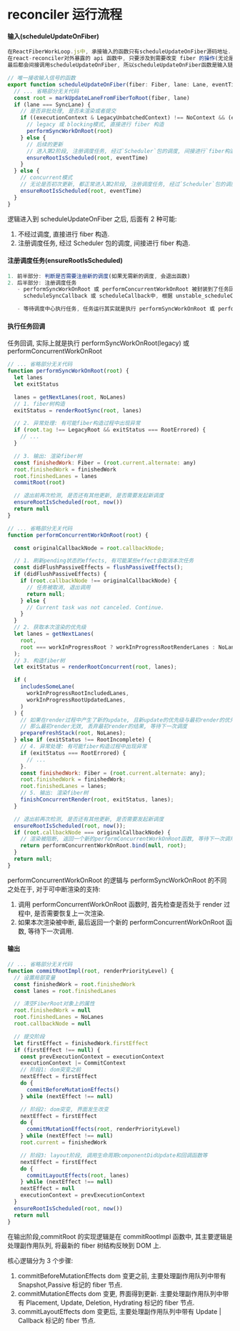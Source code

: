 # reconciler 运行流程

#### 输入(scheduleUpdateOnFiber)

```javascript
在ReactFiberWorkLoop.js中, 承接输入的函数只有scheduleUpdateOnFiber源码地址.
在react-reconciler对外暴露的 api 函数中, 只要涉及到需要改变 fiber 的操作(无论是首次渲染或后续更新操作),
最后都会间接调用scheduleUpdateOnFiber, 所以scheduleUpdateOnFiber函数是输入链路中的必经之路.
```

```javascript
// 唯一接收输入信号的函数
export function scheduleUpdateOnFiber(fiber: Fiber, lane: Lane, eventTime: number) {
  // ... 省略部分无关代码
  const root = markUpdateLaneFromFiberToRoot(fiber, lane)
  if (lane === SyncLane) {
    // 是否非批处理, 是否未渲染或者提交
    if ((executionContext & LegacyUnbatchedContext) !== NoContext && (executionContext & (RenderContext | CommitContext)) === NoContext) {
      // legacy 或 blocking模式, 直接进行 fiber 构造
      performSyncWorkOnRoot(root)
    } else {
      // 后续的更新
      // 进入第2阶段, 注册调度任务, 经过`Scheduler`包的调度, 间接进行`fiber构造`
      ensureRootIsScheduled(root, eventTime)
    }
  } else {
    // concurrent模式
    // 无论是否初次更新, 都正常进入第2阶段, 注册调度任务, 经过`Scheduler`包的调度, 间接进行`fiber构造`
    ensureRootIsScheduled(root, eventTime)
  }
}
```

逻辑进入到 scheduleUpdateOnFiber 之后, 后面有 2 种可能:

1. 不经过调度, 直接进行 fiber 构造.
2. 注册调度任务, 经过 Scheduler 包的调度, 间接进行 fiber 构造.

#### 注册调度任务(ensureRootIsScheduled)

```javascript
1. 前半部分: 判断是否需要注册新的调度(如果无需新的调度, 会退出函数)
2. 后半部分: 注册调度任务
   - performSyncWorkOnRoot 或 performConcurrentWorkOnRoot 被封装到了任务回调
     scheduleSyncCallback 或 scheduleCallback中, 根据 unstable_scheduleCallback 创建任务

   - 等待调度中心执行任务, 任务运行其实就是执行 performSyncWorkOnRoot 或 performConcurrentWorkOnRoot
```

#### 执行任务回调

任务回调, 实际上就是执行 performSyncWorkOnRoot(legacy) 或 performConcurrentWorkOnRoot

```javascript
// ... 省略部分无关代码
function performSyncWorkOnRoot(root) {
  let lanes
  let exitStatus

  lanes = getNextLanes(root, NoLanes)
  // 1. fiber树构造
  exitStatus = renderRootSync(root, lanes)

  // 2. 异常处理: 有可能fiber构造过程中出现异常
  if (root.tag !== LegacyRoot && exitStatus === RootErrored) {
    // ...
  }

  // 3. 输出: 渲染fiber树
  const finishedWork: Fiber = (root.current.alternate: any)
  root.finishedWork = finishedWork
  root.finishedLanes = lanes
  commitRoot(root)

  // 退出前再次检测, 是否还有其他更新, 是否需要发起新调度
  ensureRootIsScheduled(root, now())
  return null
}
```

```javascript
// ... 省略部分无关代码
function performConcurrentWorkOnRoot(root) {

  const originalCallbackNode = root.callbackNode;

  // 1. 刷新pending状态的effects, 有可能某些effect会取消本次任务
  const didFlushPassiveEffects = flushPassiveEffects();
  if (didFlushPassiveEffects) {
    if (root.callbackNode !== originalCallbackNode) {
      // 任务被取消, 退出调用
      return null;
    } else {
      // Current task was not canceled. Continue.
    }
  }
  // 2. 获取本次渲染的优先级
  let lanes = getNextLanes(
    root,
    root === workInProgressRoot ? workInProgressRootRenderLanes : NoLanes,
  );
  // 3. 构造fiber树
  let exitStatus = renderRootConcurrent(root, lanes);

  if (
    includesSomeLane(
      workInProgressRootIncludedLanes,
      workInProgressRootUpdatedLanes,
    )
  ) {
    // 如果在render过程中产生了新的update, 且新update的优先级与最初render的优先级有交集
    // 那么最初render无效, 丢弃最初render的结果, 等待下一次调度
    prepareFreshStack(root, NoLanes);
  } else if (exitStatus !== RootIncomplete) {
    // 4. 异常处理: 有可能fiber构造过程中出现异常
    if (exitStatus === RootErrored) {
      // ...
    }.
    const finishedWork: Fiber = (root.current.alternate: any);
    root.finishedWork = finishedWork;
    root.finishedLanes = lanes;
    // 5. 输出: 渲染fiber树
    finishConcurrentRender(root, exitStatus, lanes);
  }

  // 退出前再次检测, 是否还有其他更新, 是否需要发起新调度
  ensureRootIsScheduled(root, now());
  if (root.callbackNode === originalCallbackNode) {
    // 渲染被阻断, 返回一个新的performConcurrentWorkOnRoot函数, 等待下一次调用
    return performConcurrentWorkOnRoot.bind(null, root);
  }
  return null;
}
```

performConcurrentWorkOnRoot 的逻辑与 performSyncWorkOnRoot 的不同之处在于, 对于可中断渲染的支持:

1. 调用 performConcurrentWorkOnRoot 函数时, 首先检查是否处于 render 过程中, 是否需要恢复上一次渲染.
2. 如果本次渲染被中断, 最后返回一个新的 performConcurrentWorkOnRoot 函数, 等待下一次调用.

#### 输出

```javascript
// ... 省略部分无关代码
function commitRootImpl(root, renderPriorityLevel) {
  // 设置局部变量
  const finishedWork = root.finishedWork
  const lanes = root.finishedLanes

  // 清空FiberRoot对象上的属性
  root.finishedWork = null
  root.finishedLanes = NoLanes
  root.callbackNode = null

  // 提交阶段
  let firstEffect = finishedWork.firstEffect
  if (firstEffect !== null) {
    const prevExecutionContext = executionContext
    executionContext |= CommitContext
    // 阶段1: dom突变之前
    nextEffect = firstEffect
    do {
      commitBeforeMutationEffects()
    } while (nextEffect !== null)

    // 阶段2: dom突变, 界面发生改变
    nextEffect = firstEffect
    do {
      commitMutationEffects(root, renderPriorityLevel)
    } while (nextEffect !== null)
    root.current = finishedWork

    // 阶段3: layout阶段, 调用生命周期componentDidUpdate和回调函数等
    nextEffect = firstEffect
    do {
      commitLayoutEffects(root, lanes)
    } while (nextEffect !== null)
    nextEffect = null
    executionContext = prevExecutionContext
  }
  ensureRootIsScheduled(root, now())
  return null
}
```

在输出阶段,commitRoot 的实现逻辑是在 commitRootImpl 函数中, 其主要逻辑是处理副作用队列, 将最新的 fiber 树结构反映到 DOM 上.

核心逻辑分为 3 个步骤:

1. commitBeforeMutationEffects
   dom 变更之前, 主要处理副作用队列中带有 Snapshot,Passive 标记的 fiber 节点.
2. commitMutationEffects
   dom 变更, 界面得到更新. 主要处理副作用队列中带有 Placement, Update, Deletion, Hydrating 标记的 fiber 节点.
3. commitLayoutEffects
   dom 变更后, 主要处理副作用队列中带有 Update | Callback 标记的 fiber 节点.
